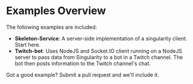 # Examples Overview

The following examples are included:

* **Skeleton-Service**: A server-side implementation of a singularity client. Start here. 
* **Twitch-bot**: Uses NodeJS and Socket.IO client running on a NodeJS server to pass data from Singularity to a bot in a Twitch channel. The bot then posts information to the Twitch channel's chat.

Got a good example? Submit a pull request and we'll include it. 
